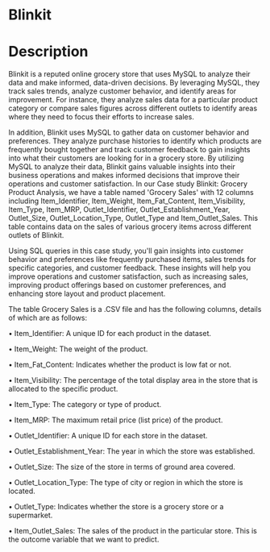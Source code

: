 # Blinkit

# Description

Blinkit is a reputed online grocery store that uses MySQL to analyze their data and make informed, data-driven decisions. By leveraging MySQL, they track sales trends, analyze customer behavior, and identify areas for improvement. For instance, they analyze sales data for a particular product category or compare sales figures across different outlets to identify areas where they need to focus their efforts to increase sales.

In addition, Blinkit uses MySQL to gather data on customer behavior and preferences. They analyze purchase histories to identify which products are frequently bought together and track customer feedback to gain insights into what their customers are looking for in a grocery store. By utilizing MySQL to analyze their data, Blinkit gains valuable insights into their business operations and makes informed decisions that improve their operations and customer satisfaction.
In our Case study Blinkit: Grocery Product Analysis, we have a table named 'Grocery Sales' with 12 columns including Item_Identifier, Item_Weight, Item_Fat_Content, Item_Visibility, Item_Type, Item_MRP, Outlet_Identifier, Outlet_Establishment_Year, Outlet_Size, Outlet_Location_Type, Outlet_Type and Item_Outlet_Sales. This table contains data on the sales of various grocery items across different outlets of Blinkit.

Using SQL queries in this case study, you'll gain insights into customer behavior and preferences like frequently purchased items, sales trends for specific categories, and customer feedback. These insights will help you improve operations and customer satisfaction, such as increasing sales, improving product offerings based on customer preferences, and enhancing store layout and product placement.

The table Grocery Sales is a .CSV file and has the following columns, details of which are as follows:

• Item_Identifier: A unique ID for each product in the dataset.

• Item_Weight: The weight of the product.

• Item_Fat_Content: Indicates whether the product is low fat or not.

• Item_Visibility: The percentage of the total display area in the store that is allocated to the specific product.

• Item_Type: The category or type of product.

• Item_MRP: The maximum retail price (list price) of the product.

• Outlet_Identifier: A unique ID for each store in the dataset.

• Outlet_Establishment_Year: The year in which the store was established.

• Outlet_Size: The size of the store in terms of ground area covered.

• Outlet_Location_Type: The type of city or region in which the store is located.

• Outlet_Type: Indicates whether the store is a grocery store or a supermarket.

• Item_Outlet_Sales: The sales of the product in the particular store. This is the outcome variable that we want to predict.

